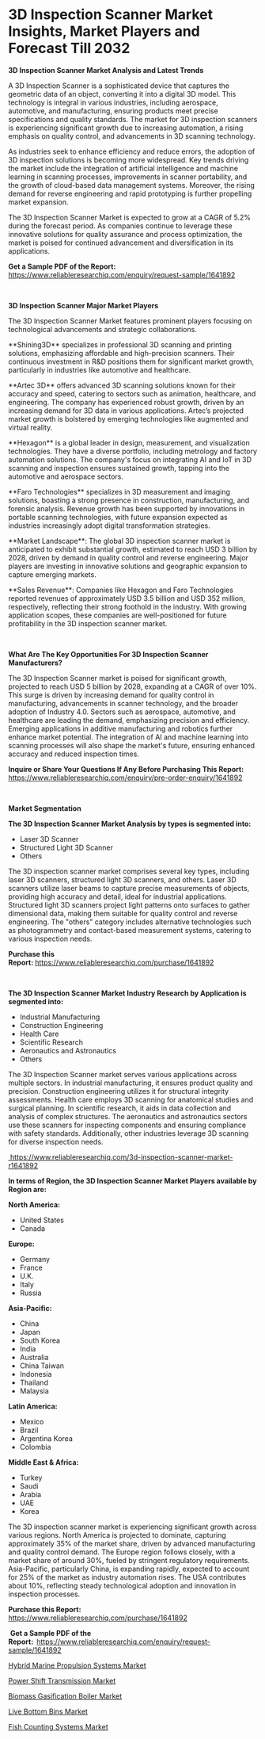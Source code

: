 <p><h1>3D Inspection Scanner Market Insights, Market Players and Forecast Till 2032</h1></p><p><strong>3D Inspection Scanner Market Analysis and Latest Trends</strong></p>
<p><p>A 3D Inspection Scanner is a sophisticated device that captures the geometric data of an object, converting it into a digital 3D model. This technology is integral in various industries, including aerospace, automotive, and manufacturing, ensuring products meet precise specifications and quality standards. The market for 3D inspection scanners is experiencing significant growth due to increasing automation, a rising emphasis on quality control, and advancements in 3D scanning technology. </p><p>As industries seek to enhance efficiency and reduce errors, the adoption of 3D inspection solutions is becoming more widespread. Key trends driving the market include the integration of artificial intelligence and machine learning in scanning processes, improvements in scanner portability, and the growth of cloud-based data management systems. Moreover, the rising demand for reverse engineering and rapid prototyping is further propelling market expansion. </p><p>The 3D Inspection Scanner Market is expected to grow at a CAGR of 5.2% during the forecast period. As companies continue to leverage these innovative solutions for quality assurance and process optimization, the market is poised for continued advancement and diversification in its applications.</p></p>
<p><strong>Get a Sample PDF of the Report:&nbsp;</strong> <a href="https://www.reliableresearchiq.com/enquiry/request-sample/1641892?utm_campaign=1896&utm_medium=2&utm_source=Github&utm_content=ia&utm_term=22022025&utm_id=3d-inspection-scanner">https://www.reliableresearchiq.com/enquiry/request-sample/1641892</a></p>
<p>&nbsp;</p>
<p><strong>3D Inspection Scanner Major Market Players</strong></p>
<p><p>The 3D Inspection Scanner Market features prominent players focusing on technological advancements and strategic collaborations. </p><p>**Shining3D** specializes in professional 3D scanning and printing solutions, emphasizing affordable and high-precision scanners. Their continuous investment in R&D positions them for significant market growth, particularly in industries like automotive and healthcare. </p><p>**Artec 3D** offers advanced 3D scanning solutions known for their accuracy and speed, catering to sectors such as animation, healthcare, and engineering. The company has experienced robust growth, driven by an increasing demand for 3D data in various applications. Artec’s projected market growth is bolstered by emerging technologies like augmented and virtual reality. </p><p>**Hexagon** is a global leader in design, measurement, and visualization technologies. They have a diverse portfolio, including metrology and factory automation solutions. The company's focus on integrating AI and IoT in 3D scanning and inspection ensures sustained growth, tapping into the automotive and aerospace sectors. </p><p>**Faro Technologies** specializes in 3D measurement and imaging solutions, boasting a strong presence in construction, manufacturing, and forensic analysis. Revenue growth has been supported by innovations in portable scanning technologies, with future expansion expected as industries increasingly adopt digital transformation strategies.</p><p>**Market Landscape**: The global 3D inspection scanner market is anticipated to exhibit substantial growth, estimated to reach USD 3 billion by 2028, driven by demand in quality control and reverse engineering. Major players are investing in innovative solutions and geographic expansion to capture emerging markets.</p><p>**Sales Revenue**: Companies like Hexagon and Faro Technologies reported revenues of approximately USD 3.5 billion and USD 352 million, respectively, reflecting their strong foothold in the industry. With growing application scopes, these companies are well-positioned for future profitability in the 3D inspection scanner market.</p></p>
<p>&nbsp;</p>
<p><strong>What Are The Key Opportunities For 3D Inspection Scanner Manufacturers?</strong></p>
<p><p>The 3D Inspection Scanner market is poised for significant growth, projected to reach USD 5 billion by 2028, expanding at a CAGR of over 10%. This surge is driven by increasing demand for quality control in manufacturing, advancements in scanner technology, and the broader adoption of Industry 4.0. Sectors such as aerospace, automotive, and healthcare are leading the demand, emphasizing precision and efficiency. Emerging applications in additive manufacturing and robotics further enhance market potential. The integration of AI and machine learning into scanning processes will also shape the market's future, ensuring enhanced accuracy and reduced inspection times.</p></p>
<p><strong>Inquire or Share Your Questions If Any Before Purchasing This Report:</strong> <a href="https://www.reliableresearchiq.com/enquiry/pre-order-enquiry/1641892?utm_campaign=1896&utm_medium=2&utm_source=Github&utm_content=ia&utm_term=22022025&utm_id=3d-inspection-scanner">https://www.reliableresearchiq.com/enquiry/pre-order-enquiry/1641892</a></p>
<p>&nbsp;</p>
<p><strong>Market Segmentation</strong></p>
<p><strong>The 3D Inspection Scanner Market Analysis by types is segmented into:</strong></p>
<p><ul><li>Laser 3D Scanner</li><li>Structured Light 3D Scanner</li><li>Others</li></ul></p>
<p><p>The 3D inspection scanner market comprises several key types, including laser 3D scanners, structured light 3D scanners, and others. Laser 3D scanners utilize laser beams to capture precise measurements of objects, providing high accuracy and detail, ideal for industrial applications. Structured light 3D scanners project light patterns onto surfaces to gather dimensional data, making them suitable for quality control and reverse engineering. The "others" category includes alternative technologies such as photogrammetry and contact-based measurement systems, catering to various inspection needs.</p></p>
<p><strong>Purchase this Report:&nbsp;</strong><a href="https://www.reliableresearchiq.com/purchase/1641892?utm_campaign=1896&utm_medium=2&utm_source=Github&utm_content=ia&utm_term=22022025&utm_id=3d-inspection-scanner">https://www.reliableresearchiq.com/purchase/1641892</a></p>
<p>&nbsp;</p>
<p><strong>The 3D Inspection Scanner Market Industry Research by Application is segmented into:</strong></p>
<p><ul><li>Industrial Manufacturing</li><li>Construction Engineering</li><li>Health Care</li><li>Scientific Research</li><li>Aeronautics and Astronautics</li><li>Others</li></ul></p>
<p><p>The 3D Inspection Scanner market serves various applications across multiple sectors. In industrial manufacturing, it ensures product quality and precision. Construction engineering utilizes it for structural integrity assessments. Health care employs 3D scanning for anatomical studies and surgical planning. In scientific research, it aids in data collection and analysis of complex structures. The aeronautics and astronautics sectors use these scanners for inspecting components and ensuring compliance with safety standards. Additionally, other industries leverage 3D scanning for diverse inspection needs.</p></p>
<p><a href="https://www.reliableresearchiq.com/3d-inspection-scanner-market-r1641892?utm_campaign=1896&utm_medium=2&utm_source=Github&utm_content=ia&utm_term=22022025&utm_id=3d-inspection-scanner">&nbsp;https://www.reliableresearchiq.com/3d-inspection-scanner-market-r1641892</a></p>
<p><strong>In terms of Region, the 3D Inspection Scanner Market Players available by Region are:</strong></p>
<p>
    <p> <strong> North America: </strong>
        <ul>
            <li>United States</li>
            <li>Canada</li>
        </ul>
        </p> 
    <p> <strong> Europe: </strong>
        <ul>
            <li>Germany</li>
            <li>France</li>
            <li>U.K.</li>
            <li>Italy</li>
            <li>Russia</li>
        </ul>
        </p> 
    <p> <strong> Asia-Pacific: </strong>
        <ul>
            <li>China</li>
            <li>Japan</li>
            <li>South Korea</li>
            <li>India</li>
            <li>Australia</li>
            <li>China Taiwan</li>
            <li>Indonesia</li>
            <li>Thailand</li>
            <li>Malaysia</li>
        </ul>
        </p> 
    <p> <strong> Latin America: </strong>
        <ul>
            <li>Mexico</li>
            <li>Brazil</li>
            <li>Argentina Korea</li>
            <li>Colombia</li>
        </ul>
        </p> 
    <p> <strong> Middle East & Africa: </strong>
        <ul>
            <li>Turkey</li>
            <li>Saudi</li>
            <li>Arabia</li>
            <li>UAE</li>
            <li>Korea</li>
        </ul>
    </p>
    </p>
<p><p>The 3D inspection scanner market is experiencing significant growth across various regions. North America is projected to dominate, capturing approximately 35% of the market share, driven by advanced manufacturing and quality control demand. The Europe region follows closely, with a market share of around 30%, fueled by stringent regulatory requirements. Asia-Pacific, particularly China, is expanding rapidly, expected to account for 25% of the market as industry automation rises. The USA contributes about 10%, reflecting steady technological adoption and innovation in inspection processes.</p></p>
<p><strong>Purchase this Report: </strong><a href="https://www.reliableresearchiq.com/purchase/1641892?utm_campaign=1896&utm_medium=2&utm_source=Github&utm_content=ia&utm_term=22022025&utm_id=3d-inspection-scanner">https://www.reliableresearchiq.com/purchase/1641892</a></p>
<p>&nbsp;<strong>Get a Sample PDF of the Report:&nbsp;&nbsp;</strong><a href="https://www.reliableresearchiq.com/enquiry/request-sample/1641892?utm_campaign=1896&utm_medium=2&utm_source=Github&utm_content=ia&utm_term=22022025&utm_id=3d-inspection-scanner">https://www.reliableresearchiq.com/enquiry/request-sample/1641892</a></p>
<p><strong></strong></p>
<p><p><a href="https://github.com/danyraelrwsh/Market-Research-Report-List-1/blob/main/hybrid-marine-propulsion-systems-market.md?utm_campaign=1896&utm_medium=2&utm_source=Github&utm_content=ia&utm_term=22022025&utm_id=3d-inspection-scanner">Hybrid Marine Propulsion Systems Market</a></p><p><a href="https://github.com/popoialraih3/Market-Research-Report-List-1/blob/main/power-shift-transmission-market.md?utm_campaign=1896&utm_medium=2&utm_source=Github&utm_content=ia&utm_term=22022025&utm_id=3d-inspection-scanner">Power Shift Transmission Market</a></p><p><a href="https://github.com/sanokdagada01/Market-Research-Report-List-1/blob/main/biomass-gasification-boiler-market.md?utm_campaign=1896&utm_medium=2&utm_source=Github&utm_content=ia&utm_term=22022025&utm_id=3d-inspection-scanner">Biomass Gasification Boiler Market</a></p><p><a href="https://github.com/lamlebienz7j/Market-Research-Report-List-1/blob/main/live-bottom-bins-market.md?utm_campaign=1896&utm_medium=2&utm_source=Github&utm_content=ia&utm_term=22022025&utm_id=3d-inspection-scanner">Live Bottom Bins Market</a></p><p><a href="https://github.com/haajipauget/Market-Research-Report-List-1/blob/main/fish-counting-systems-market.md?utm_campaign=1896&utm_medium=2&utm_source=Github&utm_content=ia&utm_term=22022025&utm_id=3d-inspection-scanner">Fish Counting Systems Market</a></p></p>